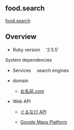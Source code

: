 ## food.search
[food.search](https://food-search.work/)

## Overview
  
* Ruby version
　'2.5.5'

 System dependencies

* Services
　search engines

* domain
   - [お名前.com](https://www.onamae-server.com/)
  
* Web API
   -  [ぐるなび API](https://api.gnavi.co.jp/api/)
  
   -  [Google Maps Platform](https://cloud.google.com/maps-platform/)

